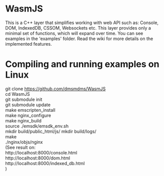 # WasmJS

This is a C++ layer that simplifies working with web API such as: Console, DOM, IndexedDB, CSSOM, Websockets etc. This
layer provides only a minimal set of functions, which will expand over time. You can see examples in the 'examples'
folder. Read the wiki for more details on the implemented features.

# Compiling and running examples on Linux

git clone https://github.com/dmsmdms/WasmJS  
cd WasmJS  
git submodule init  
git submodule update  
make emscripten_install  
make nginx_configure  
make nginx_build  
source ./emsdk/emsdk_env.sh  
mkdir build/public_html/js/ mkdir build/logs/  
make  
./nginx/objs/nginx  
(See result on:  
http://localhost:8000/console.html  
http://localhost:8000/dom.html  
http://localhost:8000/indexed_db.html  
)
